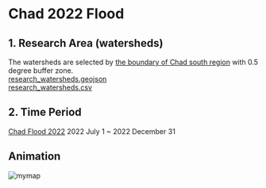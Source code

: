 # Chad 2022 Flood
## 1. Research Area (watersheds)
The watersheds are selected by [the boundary of Chad south region](Chad_south_boundary.geojson) with 0.5 degree buffer zone.  
[research_watersheds.geojson](research_watersheds.geojson)  
[research_watersheds.csv](research_watersheds.csv)

## 2. Time Period
[Chad Flood 2022](https://en.wikipedia.org/wiki/2022_Chad_floods)
2022 July 1 ~ 2022 December 31

## Animation
![mymap](https://user-images.githubusercontent.com/6643873/225654167-adcdf51a-9027-4e2f-89e8-2c37dca3f65e.gif)
